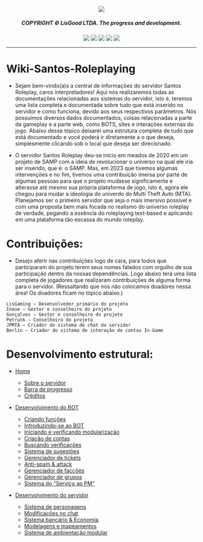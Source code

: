 <p align="center">
  <img src="https://media.discordapp.net/attachments/1077814640513384448/1156786264335454249/santos-bot-wallpaper.png"> 
</p><div align="center">
  <h5>COPYRIGHT © LisGood LTDA. The progress and development.</h4>
</div>

<div align="center">
  <img src="https://img.shields.io/badge/OS-Windows-blue?logo=windows&logoColor=white">
  <img src="https://img.shields.io/badge/Made_with-JavaScript-blue?logo=javascript&logoColor=white">
  <img src="https://img.shields.io/badge/Node.js->=12-blue?logo=node.js&logoColor=white">
  <img src="https://img.shields.io/badge/MySQL->=2.18.1-blue?logo=mysql&logoColor=white">
  <img src="https://img.shields.io/badge/Lua->=2.18.1-blue?logo=lua&logoColor=white">
</div>

<hr>

# Wiki-Santos-Roleplaying

- Sejam bem-vindo(a)s a central de informações do servidor Santos Roleplay, caros interpretadores! Aqui nós realizaremos todas as documentações relacionadas aos sistemas do servidor, isto é, teremos uma lista completa e documentada sobre tudo que está inserido no servidor e como funciona, devido aos seus respectivos parâmetros. Nós possuímos diversos dados documentados, coisas relacionadas a parte da gameplay e a parte web, como BOTS, sites e interações externas do jogo. Abaixo desse tópico deixarei uma estrutura completa de tudo que está documentado e você poderá ir diretamente a o que deseja, simplesmente clicando sob o local que deseja ser direcionado.

- O servidor Santos Roleplay deu-se início em meados de 2020 em um projeto de SAMP com a ideia de revolucionar o universo na qual ele iria ser inserido, que é: o SAMP. Mas, em 2023 que tivemos algumas intervenções e no fim, tivemos uma contribuição imersa por parte de algumas pessoas para que o projeto mudasse significamente e alterasse até mesmo sua própria plataforma de jogo, isto é, agora ele chegou para mudar a ideologia do univerdo do Multi Theft Auto (MTA). Planejamos ser o primeiro servidor que seja o mais imersivo possível e com uma proposta bem mais focada no realismo do universo roleplay de verdade, pegando a essência do roleplaying text-based e aplicando em uma plataforma tão escassa do mundo roleplay. 

# Contribuições:
- Desejo aferir nas contribuições logo de cara, para todos que participaram do projeto terem seus nomes falados com orgulho de sua participação dentro da nossas dependências. Logo abaixo terá uma lista completa de jogadores que realizaram contribuições de alguma forma para o servidor. (Ressaltando que nós não colocamos doadores nessa área! Os doadores ficam no tópico abaixo.)

```
LisGaming — Desenvolvedor primário do projeto
Inoue — Gestor e conselheiro do projeto
Gonçalves — Gestor e conselheiro do projeto
Petrunk — Conselheiro do projeto
JPMTA — Criador do sistema de chat do servidor
Berlin — Criador do sistema de interação de contas In-Game
```

# Desenvolvimento estrutural:
- [Home](https://github.com/LisDevelop/Wiki-Santos-Roleplaying/wiki)
  * [Sobre o servidor](https://github.com/LisDevelop/Wiki-Santos-Roleplaying/wiki#sobre-o-servidor)
  * [Barra de progresso](https://github.com/LisDevelop/Wiki-Santos-Roleplaying/wiki#barra-de-progresso)
  * [Créditos](https://github.com/LisDevelop/Wiki-Santos-Roleplaying/wiki#cr%C3%A9ditos)

- [Desenvolvimento do BOT](https://github.com/LisDevelop/Wiki-Santos-Roleplaying/wiki/Desenvolvimento-do-BOT)
  * [Criando funções](https://github.com/LisDevelop/Wiki-Santos-Roleplaying/wiki/Desenvolvimento-do-BOT#criando-fun%C3%A7%C3%B5es)
  * [Introduzindo-se ao BOT](https://github.com/LisDevelop/Wiki-Santos-Roleplaying/wiki/Desenvolvimento-do-BOT#introduzindo-se-ao-bot)
  * [Iniciando e verificando modularização](https://github.com/LisDevelop/Wiki-Santos-Roleplaying/wiki/Desenvolvimento-do-BOT#iniciando-e-verificando-modulariza%C3%A7%C3%A3o)
  * [Criação de contas](https://github.com/LisDevelop/Wiki-Santos-Roleplaying/wiki/Desenvolvimento-do-BOT#sistema-de-contas)
  * [Buscando verificações](https://github.com/LisDevelop/Wiki-Santos-Roleplaying/wiki/Desenvolvimento-do-BOT#sistema-de-verifica%C3%A7%C3%B5es)
  * [Sistema de sugestões](https://github.com/LisDevelop/Wiki-Santos-Roleplaying/wiki/Desenvolvimento-do-BOT#sistema-de-sugest%C3%B5es)
  * [Gerenciador de tickets](https://github.com/LisDevelop/Wiki-Santos-Roleplaying/wiki/Desenvolvimento-do-BOT#sistema-de-verifica%C3%A7%C3%B5es)
  * [Anti-spam & attack](https://github.com/LisDevelop/Wiki-Santos-Roleplaying/wiki/Desenvolvimento-do-BOT#sistema-anti-spam--attack)
  * [Gerenciador de facções](https://github.com/LisDevelop/Wiki-Santos-Roleplaying/wiki/Desenvolvimento-do-BOT#sistema-de-fac%C3%A7%C3%B5es)
  * [Gerenciador de grupos](https://github.com/LisDevelop/Wiki-Santos-Roleplaying/wiki/Desenvolvimento-do-BOT#sistema-de-grupos)
  * [Sistema do "Serviço ao PM"](https://github.com/LisDevelop/Wiki-Santos-Roleplaying/wiki/Desenvolvimento-do-BOT#servi%C3%A7o-ao-pm)
  
- [Desenvolvimento do servidor](https://pages.github.com/)
  * [Sistema de personagens](https://pages.github.com/)
  * [Modificações no chat](https://pages.github.com/)
  * [Sistema bancário & Economia](https://pages.github.com/)
  * [Modelagens e mapeamentos](https://pages.github.com/)
  * [Sistema de ambientação modular](https://pages.github.com/)
